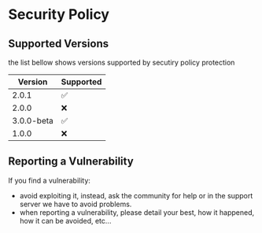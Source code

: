 # Security Policy

## Supported Versions

the list bellow shows versions supported by secutiry policy protection

| Version | Supported          |
| ------- | ------------------ |
| 2.0.1   | :white_check_mark: |
| 2.0.0   | :x:                |
| 3.0.0-beta   | :white_check_mark: |
| 1.0.0   | :x:                |

## Reporting a Vulnerability

If you find a vulnerability:
- avoid exploiting it, instead, ask the community for help or in the support server we have to avoid problems.
- when reporting a vulnerability, please detail your best, how it happened, how it can be avoided, etc...
